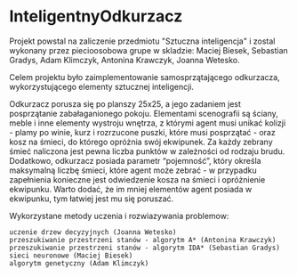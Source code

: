 # InteligentnyOdkurzacz

Projekt powstal na zaliczenie przedmiotu "Sztuczna inteligencja" i zostal wykonany przez piecioosobowa grupe w skladzie: Maciej Biesek, Sebastian Gradys, Adam Klimczyk, Antonina Krawczyk, Joanna Wetesko.

Celem projektu było zaimplementowanie samosprzątającego odkurzacza, wykorzystującego elementy sztucznej inteligencji.

Odkurzacz porusza się po planszy 25x25, a jego zadaniem jest posprzątanie zabałaganionego pokoju. Elementami scenografii są ściany, meble i inne elementy wystroju wnętrza, z którymi agent musi unikać kolizji - plamy po winie, kurz i rozrzucone puszki, które musi posprzątać - oraz kosz na śmieci, do którego opróżnia swój ekwipunek. Za każdy zebrany śmieć naliczona jest pewna liczba punktów w zależności od rodzaju brudu. Dodatkowo, odkurzacz posiada parametr “pojemność”, który określa maksymalną liczbę śmieci, które agent może zebrać - w przypadku zapełnienia konieczne jest odwiedzenie kosza na śmieci i opróżnienie ekwipunku. Warto dodać, że im mniej elementów agent posiada w ekwipunku, tym łatwiej jest mu się poruszać.

Wykorzystane metody uczenia i rozwiazywania problemow:
  
    uczenie drzew decyzyjnych (Joanna Wetesko)
    przeszukiwanie przestrzeni stanów - algorytm A* (Antonina Krawczyk)
    przeszukiwanie przestrzeni stanów - algorytm IDA* (Sebastian Gradys)
    sieci neuronowe (Maciej Biesek)
    algorytm genetyczny (Adam Klimczyk)


